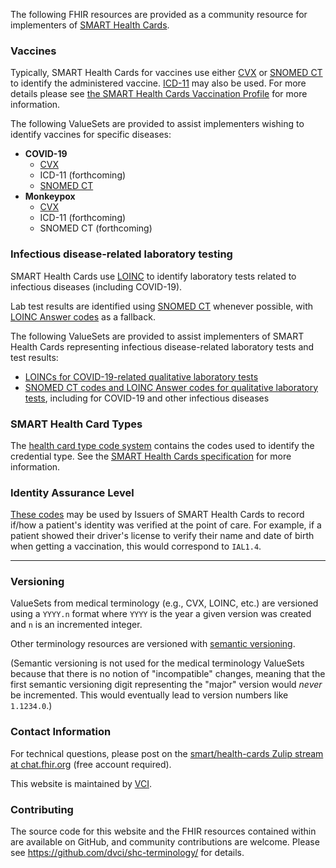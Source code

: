 The following FHIR resources are provided as a community resource for implementers of [SMART Health Cards](https://smarthealth.cards/).

### Vaccines

Typically, SMART Health Cards for vaccines use either [CVX](https://www2.cdc.gov/vaccines/iis/iisstandards/vaccines.asp?rpt=cvx) or [SNOMED CT](https://www.snomed.org/) to identify the administered vaccine. [ICD-11](https://icdcdn.who.int/icd11referenceguide/en/html/index.html) may also be used. For more details please see [the SMART Health Cards Vaccination Profile](https://vci.org/ig/vaccination-and-testing/StructureDefinition-shc-vaccination-dm.html) for more information.

The following ValueSets are provided to assist implementers wishing to identify vaccines for specific diseases:

* **COVID-19**
  * [CVX](ValueSet-covid-cvx.html)
  * ICD-11 (forthcoming)
  * [SNOMED CT](ValueSet-covid-19-vaccine-snomed-value-set.html)
* **Monkeypox**
  * [CVX](ValueSet-monkeypox-cvx.html)
  * ICD-11 (forthcoming)
  * SNOMED CT (forthcoming)

### Infectious disease-related laboratory testing

SMART Health Cards use [LOINC](https://loinc.org/) to identify laboratory tests related to infectious diseases (including COVID-19).

Lab test results are identified using [SNOMED CT](https://www.snomed.org/) whenever possible, with [LOINC Answer codes](https://loinc.org/answer-file/) as a fallback.

The following ValueSets are provided to assist implementers of SMART Health Cards representing infectious disease-related laboratory tests and test results:

* [LOINCs for COVID-19-related qualitative laboratory tests](ValueSet-qualitative-covid-lab-test-value-set.html)
* [SNOMED CT codes and LOINC Answer codes for qualitative laboratory tests](ValueSet-qualitative-lab-test-result-value-set.html), including for COVID-19 and other infectious diseases

### SMART Health Card Types

The [health card type code system](CodeSystem-health-card.html) contains the codes used to identify the credential type. See the [SMART Health Cards specification](https://spec.smarthealth.cards/#health-cards-are-encoded-as-compact-serialization-json-web-signatures-jws) for more information.

### Identity Assurance Level

[These codes](CodeSystem-identity-assurance-level.html) may be used by Issuers of SMART Health Cards to record if/how a patient's identity was verified at the point of care. For example, if a patient showed their driver's license to verify their name and date of birth when getting a vaccination, this would correspond to `IAL1.4`.

----

### Versioning

ValueSets from medical terminology (e.g., CVX, LOINC, etc.) are versioned using a `YYYY.n` format where `YYYY` is the year a given version was created and `n` is an incremented integer.

Other terminology resources are versioned with [semantic versioning](https://semver.org/).

(Semantic versioning is not used for the medical terminology ValueSets because that there is no notion of "incompatible" changes, meaning that the first semantic versioning digit representing the "major" version would _never_ be incremented. This would eventually lead to version numbers like `1.1234.0`.)

### Contact Information

For technical questions, please post on the [smart/health-cards Zulip stream at chat.fhir.org](https://chat.fhir.org/#narrow/stream/284830-smart.2Fhealth-cards) (free account required).

This website is maintained by [VCI](https://vci.org).

### Contributing

The source code for this website and the FHIR resources contained within are available on GitHub, and community contributions are welcome. Please see <https://github.com/dvci/shc-terminology/> for details.